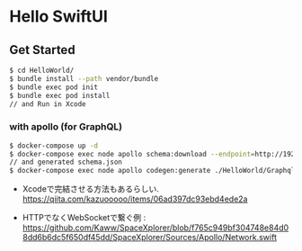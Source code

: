 # Hello SwiftUI

## Get Started

```sh
$ cd HelloWorld/
$ bundle install --path vendor/bundle
$ bundle exec pod init
$ bundle exec pod install
// and Run in Xcode
```

### with apollo (for GraphQL)

```sh
$ docker-compose up -d
$ docker-compose exec node apollo schema:download --endpoint=http://192.168.33.250:15002//graphql schema.json
// and generated schema.json
$ docker-compose exec node apollo codegen:generate ./HelloWorld/Graphql/HelloGraphql.swift --target=swift --queries="./*.graphql" --localSchemaFile=schema.json --namespace=HelloGraphql
```

* Xcodeで完結させる方法もあるらしい. <https://qiita.com/kazuooooo/items/06ad397dc93ebd4ede2a>

* HTTPでなくWebSocketで繋ぐ例 : <https://github.com/Kaww/SpaceXplorer/blob/f765c949bf304748e84d08dd6b6dc5f650df45dd/SpaceXplorer/Sources/Apollo/Network.swift>